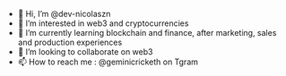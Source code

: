 - 👋 Hi, I’m @dev-nicolaszn
- 👀 I’m interested in web3 and cryptocurrencies
- 🌱 I’m currently learning blockchain and finance, after marketing, sales and production experiences
- 💞️ I’m looking to collaborate on web3
- 📫 How to reach me : @geminicricketh on Tgram

<!---
dev-nicolaszn/dev-nicolaszn is a ✨ special ✨ repository because its `README.md` (this file) appears on your GitHub profile.
You can click the Preview link to take a look at your changes.
--->
